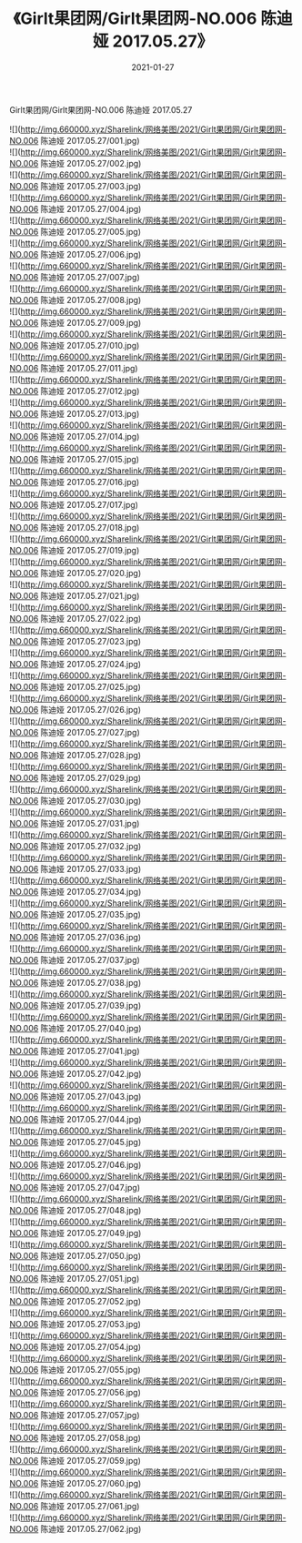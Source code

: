 ﻿---
layout: post
title:  《Girlt果团网/Girlt果团网-NO.006 陈迪娅 2017.05.27》
date:   2021-01-27
img: http://img.660000.xyz/Sharelink/网络美图/2021/Girlt果团网/Girlt果团网-NO.006 陈迪娅 2017.05.27/000.jpg
categories: [美女, 清纯, 唯美]
---

Girlt果团网/Girlt果团网-NO.006 陈迪娅 2017.05.27

 ![](http://img.660000.xyz/Sharelink/网络美图/2021/Girlt果团网/Girlt果团网-NO.006 陈迪娅 2017.05.27/001.jpg) <br>![](http://img.660000.xyz/Sharelink/网络美图/2021/Girlt果团网/Girlt果团网-NO.006 陈迪娅 2017.05.27/002.jpg) <br>![](http://img.660000.xyz/Sharelink/网络美图/2021/Girlt果团网/Girlt果团网-NO.006 陈迪娅 2017.05.27/003.jpg) <br>![](http://img.660000.xyz/Sharelink/网络美图/2021/Girlt果团网/Girlt果团网-NO.006 陈迪娅 2017.05.27/004.jpg) <br>![](http://img.660000.xyz/Sharelink/网络美图/2021/Girlt果团网/Girlt果团网-NO.006 陈迪娅 2017.05.27/005.jpg) <br>![](http://img.660000.xyz/Sharelink/网络美图/2021/Girlt果团网/Girlt果团网-NO.006 陈迪娅 2017.05.27/006.jpg) <br>![](http://img.660000.xyz/Sharelink/网络美图/2021/Girlt果团网/Girlt果团网-NO.006 陈迪娅 2017.05.27/007.jpg) <br>![](http://img.660000.xyz/Sharelink/网络美图/2021/Girlt果团网/Girlt果团网-NO.006 陈迪娅 2017.05.27/008.jpg) <br>![](http://img.660000.xyz/Sharelink/网络美图/2021/Girlt果团网/Girlt果团网-NO.006 陈迪娅 2017.05.27/009.jpg) <br>![](http://img.660000.xyz/Sharelink/网络美图/2021/Girlt果团网/Girlt果团网-NO.006 陈迪娅 2017.05.27/010.jpg) <br>![](http://img.660000.xyz/Sharelink/网络美图/2021/Girlt果团网/Girlt果团网-NO.006 陈迪娅 2017.05.27/011.jpg) <br>![](http://img.660000.xyz/Sharelink/网络美图/2021/Girlt果团网/Girlt果团网-NO.006 陈迪娅 2017.05.27/012.jpg) <br>![](http://img.660000.xyz/Sharelink/网络美图/2021/Girlt果团网/Girlt果团网-NO.006 陈迪娅 2017.05.27/013.jpg) <br>![](http://img.660000.xyz/Sharelink/网络美图/2021/Girlt果团网/Girlt果团网-NO.006 陈迪娅 2017.05.27/014.jpg) <br>![](http://img.660000.xyz/Sharelink/网络美图/2021/Girlt果团网/Girlt果团网-NO.006 陈迪娅 2017.05.27/015.jpg) <br>![](http://img.660000.xyz/Sharelink/网络美图/2021/Girlt果团网/Girlt果团网-NO.006 陈迪娅 2017.05.27/016.jpg) <br>![](http://img.660000.xyz/Sharelink/网络美图/2021/Girlt果团网/Girlt果团网-NO.006 陈迪娅 2017.05.27/017.jpg) <br>![](http://img.660000.xyz/Sharelink/网络美图/2021/Girlt果团网/Girlt果团网-NO.006 陈迪娅 2017.05.27/018.jpg) <br>![](http://img.660000.xyz/Sharelink/网络美图/2021/Girlt果团网/Girlt果团网-NO.006 陈迪娅 2017.05.27/019.jpg) <br>![](http://img.660000.xyz/Sharelink/网络美图/2021/Girlt果团网/Girlt果团网-NO.006 陈迪娅 2017.05.27/020.jpg) <br>![](http://img.660000.xyz/Sharelink/网络美图/2021/Girlt果团网/Girlt果团网-NO.006 陈迪娅 2017.05.27/021.jpg) <br>![](http://img.660000.xyz/Sharelink/网络美图/2021/Girlt果团网/Girlt果团网-NO.006 陈迪娅 2017.05.27/022.jpg) <br>![](http://img.660000.xyz/Sharelink/网络美图/2021/Girlt果团网/Girlt果团网-NO.006 陈迪娅 2017.05.27/023.jpg) <br>![](http://img.660000.xyz/Sharelink/网络美图/2021/Girlt果团网/Girlt果团网-NO.006 陈迪娅 2017.05.27/024.jpg) <br>![](http://img.660000.xyz/Sharelink/网络美图/2021/Girlt果团网/Girlt果团网-NO.006 陈迪娅 2017.05.27/025.jpg) <br>![](http://img.660000.xyz/Sharelink/网络美图/2021/Girlt果团网/Girlt果团网-NO.006 陈迪娅 2017.05.27/026.jpg) <br>![](http://img.660000.xyz/Sharelink/网络美图/2021/Girlt果团网/Girlt果团网-NO.006 陈迪娅 2017.05.27/027.jpg) <br>![](http://img.660000.xyz/Sharelink/网络美图/2021/Girlt果团网/Girlt果团网-NO.006 陈迪娅 2017.05.27/028.jpg) <br>![](http://img.660000.xyz/Sharelink/网络美图/2021/Girlt果团网/Girlt果团网-NO.006 陈迪娅 2017.05.27/029.jpg) <br>![](http://img.660000.xyz/Sharelink/网络美图/2021/Girlt果团网/Girlt果团网-NO.006 陈迪娅 2017.05.27/030.jpg) <br>![](http://img.660000.xyz/Sharelink/网络美图/2021/Girlt果团网/Girlt果团网-NO.006 陈迪娅 2017.05.27/031.jpg) <br>![](http://img.660000.xyz/Sharelink/网络美图/2021/Girlt果团网/Girlt果团网-NO.006 陈迪娅 2017.05.27/032.jpg) <br>![](http://img.660000.xyz/Sharelink/网络美图/2021/Girlt果团网/Girlt果团网-NO.006 陈迪娅 2017.05.27/033.jpg) <br>![](http://img.660000.xyz/Sharelink/网络美图/2021/Girlt果团网/Girlt果团网-NO.006 陈迪娅 2017.05.27/034.jpg) <br>![](http://img.660000.xyz/Sharelink/网络美图/2021/Girlt果团网/Girlt果团网-NO.006 陈迪娅 2017.05.27/035.jpg) <br>![](http://img.660000.xyz/Sharelink/网络美图/2021/Girlt果团网/Girlt果团网-NO.006 陈迪娅 2017.05.27/036.jpg) <br>![](http://img.660000.xyz/Sharelink/网络美图/2021/Girlt果团网/Girlt果团网-NO.006 陈迪娅 2017.05.27/037.jpg) <br>![](http://img.660000.xyz/Sharelink/网络美图/2021/Girlt果团网/Girlt果团网-NO.006 陈迪娅 2017.05.27/038.jpg) <br>![](http://img.660000.xyz/Sharelink/网络美图/2021/Girlt果团网/Girlt果团网-NO.006 陈迪娅 2017.05.27/039.jpg) <br>![](http://img.660000.xyz/Sharelink/网络美图/2021/Girlt果团网/Girlt果团网-NO.006 陈迪娅 2017.05.27/040.jpg) <br>![](http://img.660000.xyz/Sharelink/网络美图/2021/Girlt果团网/Girlt果团网-NO.006 陈迪娅 2017.05.27/041.jpg) <br>![](http://img.660000.xyz/Sharelink/网络美图/2021/Girlt果团网/Girlt果团网-NO.006 陈迪娅 2017.05.27/042.jpg) <br>![](http://img.660000.xyz/Sharelink/网络美图/2021/Girlt果团网/Girlt果团网-NO.006 陈迪娅 2017.05.27/043.jpg) <br>![](http://img.660000.xyz/Sharelink/网络美图/2021/Girlt果团网/Girlt果团网-NO.006 陈迪娅 2017.05.27/044.jpg) <br>![](http://img.660000.xyz/Sharelink/网络美图/2021/Girlt果团网/Girlt果团网-NO.006 陈迪娅 2017.05.27/045.jpg) <br>![](http://img.660000.xyz/Sharelink/网络美图/2021/Girlt果团网/Girlt果团网-NO.006 陈迪娅 2017.05.27/046.jpg) <br>![](http://img.660000.xyz/Sharelink/网络美图/2021/Girlt果团网/Girlt果团网-NO.006 陈迪娅 2017.05.27/047.jpg) <br>![](http://img.660000.xyz/Sharelink/网络美图/2021/Girlt果团网/Girlt果团网-NO.006 陈迪娅 2017.05.27/048.jpg) <br>![](http://img.660000.xyz/Sharelink/网络美图/2021/Girlt果团网/Girlt果团网-NO.006 陈迪娅 2017.05.27/049.jpg) <br>![](http://img.660000.xyz/Sharelink/网络美图/2021/Girlt果团网/Girlt果团网-NO.006 陈迪娅 2017.05.27/050.jpg) <br>![](http://img.660000.xyz/Sharelink/网络美图/2021/Girlt果团网/Girlt果团网-NO.006 陈迪娅 2017.05.27/051.jpg) <br>![](http://img.660000.xyz/Sharelink/网络美图/2021/Girlt果团网/Girlt果团网-NO.006 陈迪娅 2017.05.27/052.jpg) <br>![](http://img.660000.xyz/Sharelink/网络美图/2021/Girlt果团网/Girlt果团网-NO.006 陈迪娅 2017.05.27/053.jpg) <br>![](http://img.660000.xyz/Sharelink/网络美图/2021/Girlt果团网/Girlt果团网-NO.006 陈迪娅 2017.05.27/054.jpg) <br>![](http://img.660000.xyz/Sharelink/网络美图/2021/Girlt果团网/Girlt果团网-NO.006 陈迪娅 2017.05.27/055.jpg) <br>![](http://img.660000.xyz/Sharelink/网络美图/2021/Girlt果团网/Girlt果团网-NO.006 陈迪娅 2017.05.27/056.jpg) <br>![](http://img.660000.xyz/Sharelink/网络美图/2021/Girlt果团网/Girlt果团网-NO.006 陈迪娅 2017.05.27/057.jpg) <br>![](http://img.660000.xyz/Sharelink/网络美图/2021/Girlt果团网/Girlt果团网-NO.006 陈迪娅 2017.05.27/058.jpg) <br>![](http://img.660000.xyz/Sharelink/网络美图/2021/Girlt果团网/Girlt果团网-NO.006 陈迪娅 2017.05.27/059.jpg) <br>![](http://img.660000.xyz/Sharelink/网络美图/2021/Girlt果团网/Girlt果团网-NO.006 陈迪娅 2017.05.27/060.jpg) <br>![](http://img.660000.xyz/Sharelink/网络美图/2021/Girlt果团网/Girlt果团网-NO.006 陈迪娅 2017.05.27/061.jpg) <br>![](http://img.660000.xyz/Sharelink/网络美图/2021/Girlt果团网/Girlt果团网-NO.006 陈迪娅 2017.05.27/062.jpg) <br>